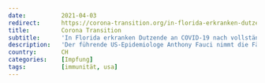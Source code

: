 ```yaml
---
date:          2021-04-03
redirect:      https://corona-transition.org/in-florida-erkranken-dutzende-an-covid-19-nach-vollstandiger-impfung
title:         Corona Transition
subtitle:      'In Florida erkranken Dutzende an COVID-19 nach vollständiger Impfung'
description:   'Der führende US-Epidemiologe Anthony Fauci nimmt die Fälle «sehr ernst». Die Fälle erscheinen nicht nur in Florida, sondern überall in den USA. Das (...)'
country:       CH
categories:    [Impfung]
tags:          [immunität, usa]
---
```

